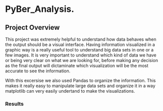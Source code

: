 # PyBer_Analysis.

## Project Overview

This project was extremely helpful to understand how data behaves when the output should be a visual interface. Having information visualized in a graphic way is a really useful tool to understand big data sets in one or a few images. It is very important to understand which kind of data we have or being very clear on what we are looking for, before making any decision  as the final output will dictaminate which  visualization will be the most accurate to see the information. 

With this excersise we also used Pandas to organize the information. This makes it really easy to manipulate large data sets and organize it in a way matplotlib can very easily undertand to make the visualizations. 

### Results

